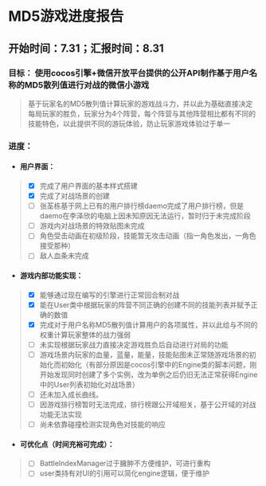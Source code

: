 # MD5游戏进度报告

## 开始时间：7.31；汇报时间：8.31
### **目标**： 使用cocos引擎+微信开放平台提供的公开API制作基于用户名称的MD5散列值进行对战的微信小游戏

> 基于玩家名的MD5散列值计算玩家的游戏战斗力，并以此为基础直接决定每局玩家的胜负，玩家分为4个阵营，每个阵营与其他阵营相比都有不同的技能特色，以此提供不同的游玩体验，防止玩家游戏体验过于单一

### **进度：**

- #### 用户界面：
> - [x] 完成了用户界面的基本样式搭建
> - [x] 完成了对战场景的创建
> - [ ] 张荃栋基于网上已有的用户排行榜daemo完成了用户排行榜，但是daemo在李泽欣的电脑上因未知原因无法运行，暂时归于未完成阶段
> - [ ] 游戏内对战场景的特效贴图未完成
> - [ ] 角色受击动画在初级阶段，技能暂无攻击动画（指一角色发出，一角色接受那种）
> - [ ] 敌人血条未完成

- #### 游戏内部功能实现：
> - [x] 能够通过现在编写的引擎进行正常回合制对战
> - [x] 能在User类中根据玩家的阵营不同正确的创建不同的技能列表并赋予正确的数值 
> - [x] 完成对于用户名称MD5散列值计算用户的各项属性，并以此给与不同的权重计算玩家整体的战力强弱
> - [ ] 未实现根据玩家战力直接决定游戏胜负后自动进行对局的功能
> - [ ] 游戏场景内玩家的血量，蓝量，能量，技能贴图未正常随游戏场景的初始化而初始化（有部分原因是cocos引擎中的Engine类的脚本问题，刚开始发现同时创建了多个实例，改为单例之后仍旧无法正常获得Engine中的User列表初始化对战场景）
> - [ ] 还未加入成长曲线。
> - [ ] 因游戏排行榜暂时无法完成，排行榜跟公开域相关，基于公开域的对战功能无法实现
> - [ ] 尚未依靠碰撞检测实现角色对技能的响应

- #### 可优化点（时间充裕可完成）：
> - [ ] BattleIndexManager过于臃肿不方便维护，可进行重构
> - [ ] user类持有对UI的引用可以简化engine逻辑，便于维护
